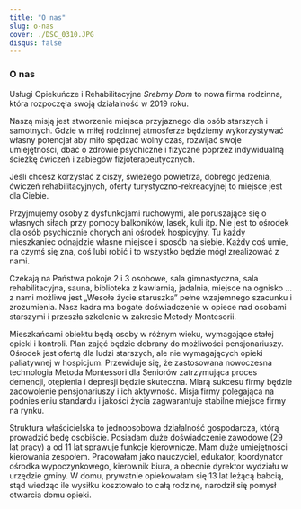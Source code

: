 ```yaml
---
title: "O nas"
slug: o-nas
cover: ./DSC_0310.JPG
disqus: false
---
```


### O nas

Usługi Opiekuńcze i Rehabilitacyjne _Srebrny Dom_ to nowa firma rodzinna, która rozpoczęła swoją działalność w 2019 roku.

Naszą misją jest stworzenie miejsca przyjaznego dla osób starszych i samotnych. Gdzie w miłej rodzinnej atmosferze  będziemy wykorzystywać własny potencjał aby miło spędzać wolny czas, rozwijać swoje umiejętności, dbać o zdrowie psychiczne i fizyczne poprzez indywidualną ścieżkę ćwiczeń i zabiegów fizjoterapeutycznych.

Jeśli chcesz korzystać z ciszy, świeżego powietrza, dobrego jedzenia, ćwiczeń rehabilitacyjnych, oferty turystyczno-rekreacyjnej to miejsce jest dla Ciebie. 

Przyjmujemy osoby z dysfunkcjami ruchowymi, ale poruszające się o własnych siłach przy pomocy balkoników, lasek, kuli itp. Nie jest to ośrodek dla osób psychicznie chorych ani ośrodek hospicyjny. Tu każdy mieszkaniec odnajdzie własne miejsce i sposób na siebie. Każdy coś umie, na czymś się zna, coś lubi robić i to wszystko będzie mógł zrealizować z nami.

Czekają na Państwa pokoje 2 i 3 osobowe, sala gimnastyczna, sala rehabilitacyjna, sauna, biblioteka z kawiarnią, jadalnia, miejsce na ognisko … z nami możliwe jest  „Wesołe życie staruszka” pełne wzajemnego szacunku i zrozumienia. Nasz kadra ma bogate doświadczenie w opiece nad osobami starszymi i przeszła szkolenie w zakresie Metody Montesorii. 

Mieszkańcami obiektu będą osoby w różnym wieku,  wymagające stałej opieki i kontroli. Plan zajęć będzie dobrany do możliwości pensjonariuszy. Ośrodek jest ofertą dla ludzi starszych, ale nie wymagających opieki paliatywnej w hospicjum. Przewiduje się, że zastosowana nowoczesna technologia  Metoda Montessori dla Seniorów zatrzymująca proces demencji, otępienia i depresji będzie skuteczna.  Miarą sukcesu firmy będzie zadowolenie pensjonariuszy i ich aktywność. Misja firmy polegająca na podniesieniu standardu i jakości życia zagwarantuje stabilne miejsce firmy na rynku.

Struktura właścicielska to jednoosobowa działalność gospodarcza, którą prowadzić będę  osobiście. Posiadam duże doświadczenie zawodowe (29 lat pracy) a od 11 lat sprawuje funkcje kierownicze. Mam duże umiejętności kierowania zespołem. Pracowałam jako nauczyciel, edukator, koordynator ośrodka wypoczynkowego, kierownik biura, a obecnie dyrektor wydziału w urzędzie gminy. W domu, prywatnie  opiekowałam się 13 lat leżącą babcią, stąd wiedząc ile wysiłku kosztowało to całą rodzinę, narodził się pomysł otwarcia domu opieki.
